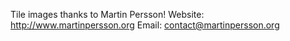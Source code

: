 Tile images thanks to Martin Persson!
	Website: http://www.martinpersson.org
	Email: contact@martinpersson.org